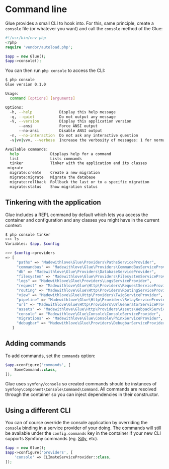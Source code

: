 # Command line

Glue provides a small CLI to hook into. For this, same principle, create a `console` file (or whatever you want) and call the `console` method of the Glue:

```php
#!/usr/bin/env php
<?php
require 'vendor/autoload.php';

$app = new Glue();
$app->console();
```

You can then run `php console` to access the CLI:

```bash
$ php console
Glue version 0.1.0

Usage:
  command [options] [arguments]

Options:
  -h, --help            Display this help message
  -q, --quiet           Do not output any message
  -V, --version         Display this application version
      --ansi            Force ANSI output
      --no-ansi         Disable ANSI output
  -n, --no-interaction  Do not ask any interactive question
  -v|vv|vvv, --verbose  Increase the verbosity of messages: 1 for normal output, 2 for more verbose output and 3 for debug

Available commands:
  help              Displays help for a command
  list              Lists commands
  tinker            Tinker with the application and its classes
 migrate
  migrate:create    Create a new migration
  migrate:migrate   Migrate the database
  migrate:rollback  Rollback the last or to a specific migration
  migrate:status    Show migration status
```

## Tinkering with the application

Glue includes a REPL command by default which lets you access the container and configuration and any classes you might have in the current context:

```bash
$ php console tinker
>>> ls
Variables: $app, $config

>>> $config->providers
=> [
     "paths" => "Madewithlove\Glue\Providers\PathsServiceProvider",
     "commandbus" => "Madewithlove\Glue\Providers\CommandBusServiceProvider",
     "db" => "Madewithlove\Glue\Providers\DatabaseServiceProvider",
     "filesystem" => "Madewithlove\Glue\Providers\FilesystemServiceProvider",
     "logs" => "Madewithlove\Glue\Providers\LogsServiceProvider",
     "request" => "Madewithlove\Glue\Http\Providers\RequestServiceProvider",
     "routing" => "Madewithlove\Glue\Http\Providers\RoutingServiceProvider",
     "view" => "Madewithlove\Glue\Http\Providers\TwigServiceProvider",
     "pipeline" => "Madewithlove\Glue\Http\Providers\RelayServiceProvider",
     "url" => "Madewithlove\Glue\Http\Providers\UrlGeneratorServiceProvider",
     "assets" => "Madewithlove\Glue\Http\Providers\Assets\WebpackServiceProvider",
     "console" => "Madewithlove\Glue\Console\ConsoleServiceProvider",
     "migrations" => "Madewithlove\Glue\Console\PhinxServiceProvider",
     "debugbar" => "Madewithlove\Glue\Providers\DebugbarServiceProvider",
   ]
```

## Adding commands

To add commands, set the `commands` option:

```php
$app->configure('commands', [
    SomeCommand::class,
]);
```

Glue uses `symfony/console` so created commands should be instances of `Symfony\Component\Console\Command\Command`.
All commands are resolved through the container so you can inject dependencies in their constructor.

## Using a different CLI

You can of course override the console application by overriding the `console` binding in a service provider of your doing.
The commands will still be available under the `config.commands` key in the container if your new CLI supports Symfony commands (eg. [Silly], etc).

```php
$app = new Glue();
$app->configure('providers', [
    'console' => CLImateServiceProvider::class,
]);
```

[Silly]: https://github.com/mnapoli/silly
